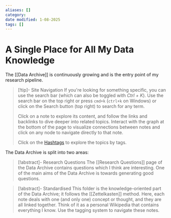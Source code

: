 ```yaml
---
aliases: []
category:
date modified: 1-08-2025
tags: []
---
```

# A Single Place for All My Data Knowledge

The [[Data Archive]] is continuously growing and is the entry point of my research pipeline.

> [!tip]- Site Navigation 
> If you're looking for something specific, you can use the search bar (which can also be toggled with _Ctrl + K_).
>  Use the search bar on the top right or press `cmd+k` (`ctrl+k` on Windows) or click on the Search button (top right) to search for any term.
>  
> Click on a note to explore its content, and follow the links and backlinks to dive deeper into related topics.
> Interact with the graph at the bottom of the page to visualize connections between notes and click on any node to navigate directly to that note.
> 
> Click on the [Hashtags](Tags.md) to explore the topics by tags. 


The Data Archive is split into two areas:

> [!abstract]- Research Questions
> The [[Research Questions]] page of the Data Archive contains questions which I think are interesting. One of the main aims of the Data Archive is towards generating good questions.
> 

> [!abstract]- Standardised
> This folder is the knowledge-oriented part of the Data Archive; it follows the [[Zettelkasten]] method. Here, each note deals with one (and only one) concept or thought, and they are all linked together. Think of it as a personal Wikipedia that contains everything I know. Use the tagging system to navigate these notes.
>
